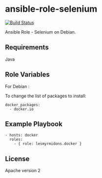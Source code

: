 ansible-role-selenium
=====================

[![Build Status](https://travis-ci.org/arbouin-consulting/ansible-role-selenium.svg?branch=master)](https://travis-ci.org/arbouin-consulting/ansible-role-selenium)


Ansible Role - Selenium on Debian.

## Requirements

Java

## Role Variables

For Debian :

To change the list of packages to install:

	docker_packages:
	  - docker.io

## Example Playbook

    - hosts: docker
      roles:
        - { role: lesmyrmidons.docker }

## License

Apache version 2
